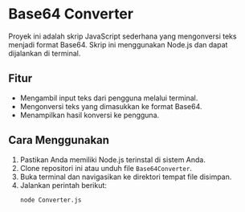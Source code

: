 # Base64 Converter

Proyek ini adalah skrip JavaScript sederhana yang mengonversi teks menjadi format Base64. Skrip ini menggunakan Node.js dan dapat dijalankan di terminal. 

## Fitur
- Mengambil input teks dari pengguna melalui terminal.
- Mengonversi teks yang dimasukkan ke format Base64.
- Menampilkan hasil konversi ke pengguna.

## Cara Menggunakan
1. Pastikan Anda memiliki Node.js terinstal di sistem Anda.
2. Clone repositori ini atau unduh file `Base64Converter`.
3. Buka terminal dan navigasikan ke direktori tempat file disimpan.
4. Jalankan perintah berikut:
   ```bash
   node Converter.js

